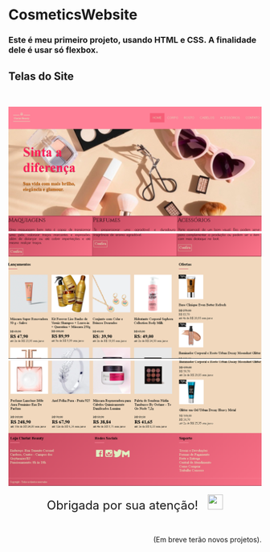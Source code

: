 # CosmeticsWebsite
<h3>Este é meu primeiro projeto, usando  HTML e CSS. A finalidade dele é usar só flexbox.</h3>

<h2>Telas do Site</h2></br>

![Tela 1](assets/images/tela1.png) </br>
![Tela 2](assets/images/tela2.png) </br>
![Tela 3](assets/images/tela3.png) </br>

<p align="center">
<font size="5px">Obrigada por sua atenção!</font> &nbsp;&nbsp;&nbsp;
<img src="https://cdn-icons.flaticon.com/png/512/176/premium/176670.png?token=exp=1640036479~hmac=0d5dfef8503d95253adffec2a5ea35d1" width="30px" height="30px">
</p>
</br>
<p align="right">(Em breve terão novos projetos).</p>